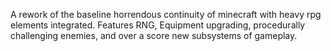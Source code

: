 A rework of the baseline horrendous continuity of minecraft with heavy rpg elements integrated.
Features RNG, Equipment upgrading, procedurally challenging enemies, and over a score new subsystems of gameplay.
